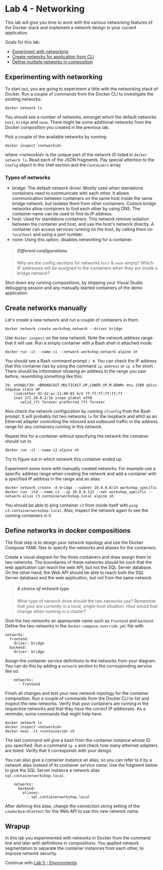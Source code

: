 # Lab 4 - Networking

This lab will give you time to work with the various networking features of the Docker stack and implement a network design in your current application.

Goals for this lab:
- [Experiment with networking](#experiment)
- [Create networks for application from CLI](#create)
- [Define multiple networks in composition](#define)

## <a name="experiment"></a>Experimenting with networking

To start out, you are going to experiment a little with the networking stack of Docker.
Run a couple of commands from the Docker CLI to investigate the existing networks:

```
docker network ls
```

You should see a number of networks, amongst which the default networks `host`, `bridge` and `none`. There might be some additional networks from the Docker composition you created in the previous lab. 

Pick a couple of the available networks by running:
``` 
docker inspect <networkid>
```
where *\<networkid>* is the unique part of the network ID listed in `docker network ls`. 
Read each of the JSON fragments. Pay special attention to the `Config` object in the `IPAM` section and the `Containers`  array. 

### Types of networks
- bridge: The default network driver. Mostly used when standalone containers need to communicate with each other. It allows communication between containers on the same host inside the same bridge network, but isolates them from other containers. Custom bridge networks allow containers to find each other by using DNS. The container name can be used to find its IP address.
- host: Used for standalone containers. This network remove isolation between the container and host, and use the host's network directly. A container can access services running on the host, by calling them on `localhost` and using a port number.
- none: Using this option, disables networking for a container.

> ##### Different configurations
> Why are the config sections for networks `host` & `none` empty? 
> Which IP addresses will be assigned to the containers when they are inside a bridge network?

Shut down any running compositions, by stopping your Visual Studio debugging session and any manually started containers of the demo application.

## <a name="create"></a>Create networks manually

Let's create a new network and run a couple of containers in them. 
```
docker network create workshop_network --driver bridge
```
Use `docker inspect` on the new network. Note the network address range that it will use.
Run a simply container with a Bash shell in attached mode:
```
docker run -it --name c1 --network workshop_network alpine sh
```
You should see a Bash command prompt `/ #`. You can check the IP address that this container has by using the command `ip address` or `ip a` for short. There should be information showing an address in the range you saw before, resembling something like this:
```
29: eth0@if30: <BROADCAST,MULTICAST,UP,LOWER_UP,M-DOWN> mtu 1500 qdisc noqueue state UP
    link/ether 02:42:ac:11:00:02 brd ff:ff:ff:ff:ff:ff
    inet 172.18.0.2/16 scope global eth0
       valid_lft forever preferred_lft forever
```
Also check the network configuration by running `ifconfig` from the Bash prompt. It will probably list two networks `lo` for the loopback and eth0 as an Ethernet adapter controlling the inbound and outbound traffic in the address range for any containers running in this network.

Repeat this for a container without specifying the network the container should run in.
```
docker run -it --name c2 alpine sh
```
Try to figure out in which network this container ended up. 

Experiment some more with manually created networks. For example use a specific address range when creating the network and add a container with a specified IP address in the range and an alias:

```
docker network create -d bridge --subnet 10.0.0.0/24 workshop_specific
docker run -itd --name c3 --ip 10.0.0.123 --net workshop_specific --network-alias c3.containerworkshop.local alpine sh
```
You should be able to ping container `c3` from inside itself with `ping c3.containerworkshop.local`. Also, inspect the network again to see the running containers in it. 

## <a name="define"></a>Define networks in docker compositions

The final step is to design your network topology and use the Docker Compose YAML files to specify the networks and aliases for the containers.

Create a visual diagram for the three containers and draw assign them to two networks. The boundaries of these networks should be such that the web application can reach the web API, but not the SQL Server database. On the other hand, the Web API should be able to reach both the SQL Server database and the web application, but not from the same network. 

> ##### A choice of network type
> What type of network drive should the two networks use? Remember that your are currently in a local, single-host situation. How would that change when running in a cluster?

Give the two networks an appropriate name such as `frontend` and `backend`. Define the two networks in the `docker-compose.override.yml` file with:

```
networks:
  frontend:
    driver: bridge
  backend:
    driver: bridge
```

Assign the container service definitions to the networks from your diagram. You can do this by adding a `network` section to the corresponding service like so:

```
    networks:
      - frontend
```

Finish all changes and test your new network topology for the container composition. Run a couple of commands from the Docker CLI to list and inspect the new networks. Verify that your containers are running in the respective networks and that they have the correct IP addresses. As a reminder, some commands that might help here:
```
docker network ls
docker inspect <networkid>
docker exec -it <containerid> sh
```

The last command will give a bash from the container instance whose ID you specified. Run a command `ip a` and check how many ethernet adapters are listed. Verify that it corresponds with your design.

You can also give a container instance an alias, so you can refer to it by a network alias instead of its container service name. Use the fragment below to give the SQL Server instance a network alias `sql.containerworkshop.local`.

```
    networks:
      backend:
        aliases:
          - sql.containerworkshop.local
```

After defining this alias, change the connection string setting of the `LeaderboardContext` for the Web API to use this new network name.

## Wrapup

In this lab you experimented with networks in Docker from the command line and later with definitions in compositions. You applied network segmentation to separate the container instances from each other, to improve network security.

Continue with [Lab 5 - Environments](Lab5-Environments.md).
